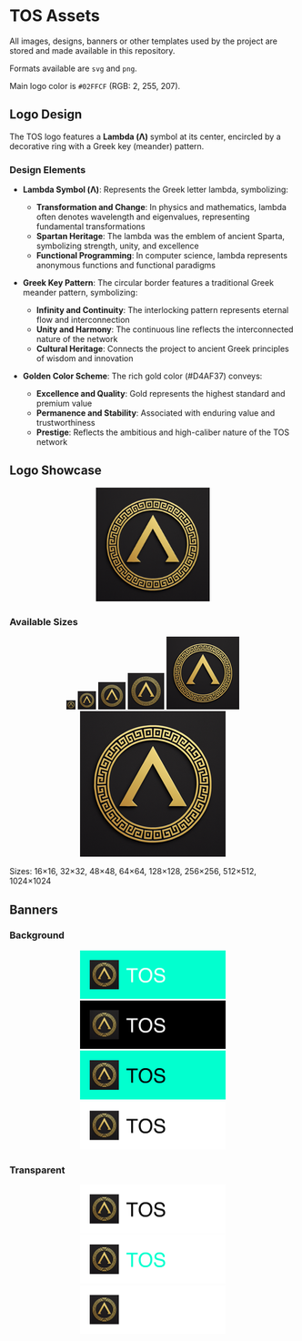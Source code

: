 # TOS Assets

All images, designs, banners or other templates used by the project are stored and made available in this repository.

Formats available are `svg` and `png`.

Main logo color is `#02FFCF` (RGB: 2, 255, 207).

## Logo Design

The TOS logo features a **Lambda (Λ)** symbol at its center, encircled by a decorative ring with a Greek key (meander) pattern.

### Design Elements

- **Lambda Symbol (Λ)**: Represents the Greek letter lambda, symbolizing:
  - **Transformation and Change**: In physics and mathematics, lambda often denotes wavelength and eigenvalues, representing fundamental transformations
  - **Spartan Heritage**: The lambda was the emblem of ancient Sparta, symbolizing strength, unity, and excellence
  - **Functional Programming**: In computer science, lambda represents anonymous functions and functional paradigms

- **Greek Key Pattern**: The circular border features a traditional Greek meander pattern, symbolizing:
  - **Infinity and Continuity**: The interlocking pattern represents eternal flow and interconnection
  - **Unity and Harmony**: The continuous line reflects the interconnected nature of the network
  - **Cultural Heritage**: Connects the project to ancient Greek principles of wisdom and innovation

- **Golden Color Scheme**: The rich gold color (#D4AF37) conveys:
  - **Excellence and Quality**: Gold represents the highest standard and premium value
  - **Permanence and Stability**: Associated with enduring value and trustworthiness
  - **Prestige**: Reflects the ambitious and high-caliber nature of the TOS network

## Logo Showcase

<p align="center">
	<img src="https://github.com/tos-network/tos-assets/raw/master/logo/logo.png" width="200" height="200" />
</p>

### Available Sizes
<p align="center">
	<img src="https://github.com/tos-network/tos-assets/raw/master/logo/logo-16x16.png" width="16" height="16" />
	<img src="https://github.com/tos-network/tos-assets/raw/master/logo/logo-32x32.png" width="32" height="32" />
	<img src="https://github.com/tos-network/tos-assets/raw/master/logo/logo-48x48.png" width="48" height="48" />
	<img src="https://github.com/tos-network/tos-assets/raw/master/logo/logo-64x64.png" width="64" height="64" />
	<img src="https://github.com/tos-network/tos-assets/raw/master/logo/logo-128x128.png" width="128" height="128" />
	<img src="https://github.com/tos-network/tos-assets/raw/master/logo/logo-256x256.png" width="256" height="256" />
</p>

Sizes: 16×16, 32×32, 48×48, 64×64, 128×128, 256×256, 512×512, 1024×1024

## Banners

### Background
<p align="center">
	<img src="https://github.com/tos-network/tos-assets/raw/master/banners/png/gradient_green_background_white_logo.png" width="256" />
	<img src="https://github.com/tos-network/tos-assets/raw/master/banners/png/black_background_white_logo.png" width="256" />
	<img src="https://github.com/tos-network/tos-assets/raw/master/banners/png/green_background_black_logo.png" width="256" />
	<img src="https://github.com/tos-network/tos-assets/raw/master/banners/png/white_background_black_logo.png" width="256" />
</p>

### Transparent
<p align="center">
	<img src="https://github.com/tos-network/tos-assets/raw/master/banners/png/transparent_backgroud_black_logo.png" width="256" />
	<img src="https://github.com/tos-network/tos-assets/raw/master/banners/png/transparent_background_green_logo.png" width="256" />
	<img src="https://github.com/tos-network/tos-assets/raw/master/banners/png/transparent_background_white_logo.png" width="256" />
</p>
